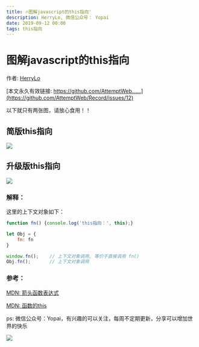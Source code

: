 ```yaml
---
title: 🔥图解javascript的this指向'
description: HerryLo, 微信公众号： Yopai
date: 2019-09-12 00:00
tags: this指向
---
```


# 图解javascript的this指向

作者: [HerryLo](https://github.com/HerryLo)

[本文永久有效链接: https://github.com/AttemptWeb......](https://github.com/AttemptWeb/Record/issues/12)

以下就只有两张图，请放心食用！！

## 简版this指向
![](/20190912/1568171213364.jpg)

## 升级版this指向
![](/20190912/1568272846327.jpg)

### **解释：**
这里的上下文对象如下：
```javascript
function fn() {console.log('this指向：', this);}

let Obj = {
    fn: fn
}

window.fn();    // 上下文对象调用, 等价于直接调用 fn()
Obj.fn();       // 上下文对象调用
```
### 参考：

[MDN: 箭头函数表达式](https://developer.mozilla.org/zh-CN/docs/Web/JavaScript/Reference/Functions/Arrow_functions)

[MDN: 函数的this](https://developer.mozilla.org/zh-CN/docs/Web/JavaScript/Reference/Operators/this)

ps: 微信公众号：Yopai，有兴趣的可以关注，每周不定期更新，分享可以增加世界的快乐

![](/webChat1.png)